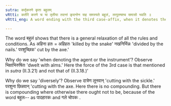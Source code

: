 ```yaml
---
sutra: कर्तृकरणे कृता बहुलम्
vRtti: कर्तरि करणे च या तृतीया तदन्तं कृदन्तेन सह समस्यते बहुलं, तत्पुरुषश्च समासो भवति ॥
vRtti_eng: A word ending with the third case-affix, when it denotes the agent or the instrument (II. 3. 18) is compounded diversely with what ends with a _krit_ affix; and the compound so formed is called _Tat-purusha_.

---
```

The word बहुलं shows that there is a general relaxation of all the rules and conditions. As अहिना हतः = अहिहतः 'killed by the snake' नखनिर्भिन्नः 'divided by the nails.' परशुच्छिन्नः' cut by the axe.'

Why do we say 'when denoting the agent or the instrument'? Observe भिक्षाभिरुषितः 'dwelt with alms.' Here the force of the 3rd case is that mentioned in _sutra_ (II.3.21) and not that of (II.3.18.)'

Why do we say 'diversely'? Observe दात्रेण लूनवान् 'cutting with the sickle.' परशुना छिन्नवान् 'cutting with the axe. Here there is no compounding. But there is compounding where otherwise there ought not to be, because of the word बहुलः-- as पादहारकः and गले चोपकः .